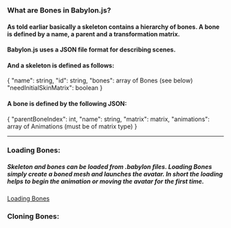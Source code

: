 ### What are Bones in Babylon.js?
#### As told earliar basically a skeleton contains a hierarchy of bones. A bone is defined by a name, a parent and a transformation matrix.

#### Babylon.js uses a JSON file format for describing scenes.

#### And a skeleton is defined as follows:
{
    "name": string,
    "id": string,
    "bones": array of Bones (see below)
    "needInitialSkinMatrix": boolean
}

#### A bone is defined by the following JSON:
{
    "parentBoneIndex": int,
    "name": string,
    "matrix": matrix,
    "animations": array of Animations (must be of matrix type)
}

--------

### Loading Bones:
##### Skeleton and bones can be loaded from .babylon files. Loading Bones simply create a boned mesh and launches the avatar. In short the loading helps to begin the animation or moving the avatar for the first time.

[Loading Bones](bones.html) 

### Cloning Bones:
##### 
